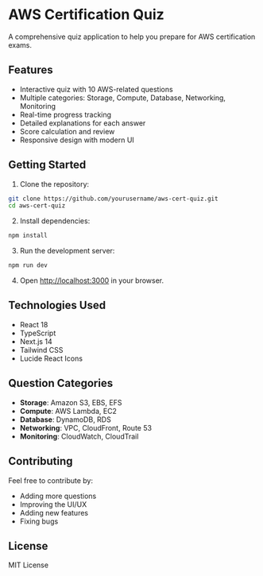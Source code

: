 # AWS Certification Quiz

A comprehensive quiz application to help you prepare for AWS certification exams.

## Features

- Interactive quiz with 10 AWS-related questions
- Multiple categories: Storage, Compute, Database, Networking, Monitoring
- Real-time progress tracking
- Detailed explanations for each answer
- Score calculation and review
- Responsive design with modern UI

## Getting Started

1. Clone the repository:
```bash
git clone https://github.com/yourusername/aws-cert-quiz.git
cd aws-cert-quiz
```

2. Install dependencies:
```bash
npm install
```

3. Run the development server:
```bash
npm run dev
```

4. Open [http://localhost:3000](http://localhost:3000) in your browser.

## Technologies Used

- React 18
- TypeScript
- Next.js 14
- Tailwind CSS
- Lucide React Icons

## Question Categories

- **Storage**: Amazon S3, EBS, EFS
- **Compute**: AWS Lambda, EC2
- **Database**: DynamoDB, RDS
- **Networking**: VPC, CloudFront, Route 53
- **Monitoring**: CloudWatch, CloudTrail

## Contributing

Feel free to contribute by:
- Adding more questions
- Improving the UI/UX
- Adding new features
- Fixing bugs

## License

MIT License